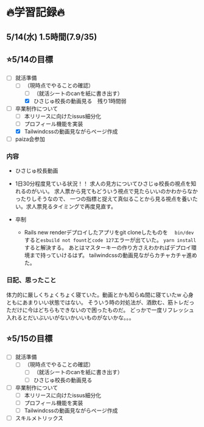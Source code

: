 # 🔥学習記録🔥
## 5/14(水) 1.5時間(7.9/35)
## ⭐️5/14の目標
- [ ] 就活準備
  - [ ] （現時点でやることの確認）
	- [ ] （就活シートのcanを紙に書き出す）
	- [x] ひさじゅ校長の動画見る　残り1時間弱

- [ ] 卒業制作について
  - [ ] 本リリースに向けたissus細分化
  - [ ] プロフィール機能を実装
  - [x] Tailwindcssの動画見ながらページ作成

- [ ] paiza会参加

### 内容
- ひさじゅ校長動画
 - 1日30分程度見ている状況！！
   求人の見方についてひさじゅ校長の視点を知れるのがいい。
	  求人票から見てもどういう視点で見たらいいのかわからなかったりしそうなので、
		一つの指標と捉えて真似ることから見る視点を養いたい。求人票見るタイミングで再度見直す。

- 卒制
  - Rails new renderデプロイしたアプリをgit cloneしたものを
	　`bin/dev`すると`esbuild not fount`と`code 127`エラーが出ていた。
    `yarn install`すると解決する。
    あとはマスターキーの作り方さえわかればデプロイ環境まで持っていけるはず。
    tailwindcssの動画見ながらカチャカチャ進めた。

### 日記、思ったこと
体力的に厳しくちょくちょく寝ていた。動画とかも知らぬ間に寝ていたw
心身ともにあまりいい状態ではない。
そういう時の対処法が、酒飲む、筋トレだっただけに今はどちらもできないので困ったものだ。
どっかで一度リフレッシュ入れるとだいぶいいがないかいいものがないかな。。。

## ⭐️5/15の目標
- [ ] 就活準備
  - [ ] （現時点でやることの確認）
	- [ ] （就活シートのcanを紙に書き出す）
	- [ ] ひさじゅ校長の動画見る

- [ ] 卒業制作について
  - [ ] 本リリースに向けたissus細分化
  - [ ] プロフィール機能を実装
  - [ ] Tailwindcssの動画見ながらページ作成

- [ ] スキルメトリックス